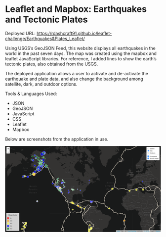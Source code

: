 # Leaflet and Mapbox: Earthquakes and Tectonic Plates

Deployed URL: https://rdashcraft91.github.io/leaflet-challenge/Earthquakes&Plates_Leaflet/

Using USGS’s GeoJSON Feed, this website displays all earthquakes in the world in the past seven days. The map was created using the mapbox and leaflet JavaScript libraries. For reference, I added lines to show the earth’s tectonic plates, also obtained from the USGS.

The deployed application allows a user to activate and de-activate the earthquake and plate data, and also change the background among satellite, dark, and outdoor options.

Tools & Languages Used: 
- JSON
- GeoJSON
- JavaScript
- CSS
- Leaflet
- Mapbox

Below are screenshots from the application in use.

![All Dark](Earthquakes&Plates_Leaflet/Screenshots/All_Dark.png)


